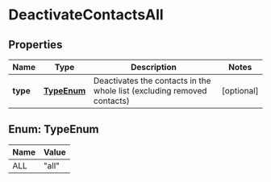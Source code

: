 

# DeactivateContactsAll

## Properties

Name | Type | Description | Notes
------------ | ------------- | ------------- | -------------
**type** | [**TypeEnum**](#TypeEnum) | Deactivates the contacts in the whole list (excluding removed contacts) |  [optional]



## Enum: TypeEnum

Name | Value
---- | -----
ALL | &quot;all&quot;



